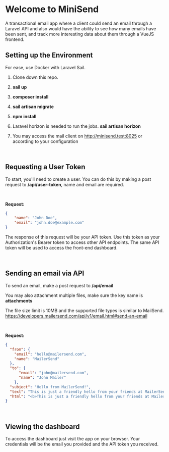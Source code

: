 # Welcome to MiniSend

A transactional email app where a client could send an email through a Laravel API and also would have the ability to see how many emails have been sent, and track more interesting data about them through a VueJS frontend.
  
## Setting up the Environment

For ease, use Docker with Laravel Sail.

1. Clone down this repo.

1. **sail up**

1. **composer install**

1. **sail artisan migrate**

1. **npm install**

1. Laravel horizon is needed to run the jobs. **sail artisan horizon**

1. You may access the mail client on http://minisend.test:8025 or according to your configuration

<br />

## Requesting a User Token

To start, you'll need to create a user. You can do this by making a post request to **/api/user-token**, name and email are required.

<br />

**Request:**

```json
{
    "name": "John Doe",
    "email": "john.doe@example.com"
}
```

The response of this request will be your API token. Use this token as your Authorization's Bearer token to access other API endpoints. The same API token will be used to access the front-end dashboard.

<br />

## Sending an email via API

To send an email, make a post request to **/api/email**

You may also attachment multiple files, make sure the key name is **attachments**

The file size limit is 10MB and the supported file types is similar to MailSend.
https://developers.mailersend.com/api/v1/email.html#send-an-email

<br />

**Request:**
```json
{
  "from": {
    "email": "hello@mailersend.com",
    "name": "MailerSend"
  },
  "to": {
      "email": "john@mailersend.com",
      "name": "John Mailer"
    },
  "subject": "Hello from MailerSend!",
  "text": "This is just a friendly hello from your friends at MailerSend.",
  "html": "<b>This is just a friendly hello from your friends at MailerSend.</b>",
}

```

<br />

## Viewing the dashboard

To access the dashboard just visit the app on your browser. Your credentials will be the email you provided and the API token you received.
